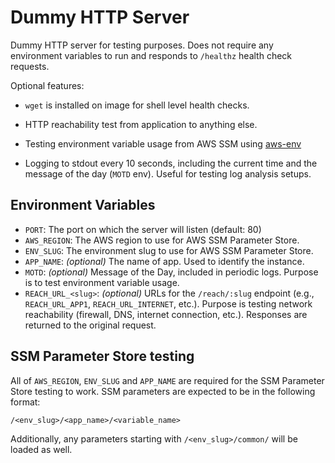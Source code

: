 # Dummy HTTP Server

Dummy HTTP server for testing purposes. Does not require any environment variables to run and responds to `/healthz` health check requests.

Optional features:

- `wget` is installed on image for shell level health checks.

- HTTP reachability test from application to anything else.

- Testing environment variable usage from AWS SSM using [aws-env](https://github.com/Droplr/aws-env)

- Logging to stdout every 10 seconds, including the current time and the message of the day (`MOTD` env). Useful for testing log analysis setups.

## Environment Variables

- `PORT`: The port on which the server will listen (default: 80)
- `AWS_REGION`: The AWS region to use for AWS SSM Parameter Store.
- `ENV_SLUG`: The environment slug to use for AWS SSM Parameter Store.
- `APP_NAME`: _(optional)_ The name of app. Used to identify the instance.
- `MOTD`: _(optional)_ Message of the Day, included in periodic logs. Purpose is to test environment variable usage.
- `REACH_URL_<slug>`: _(optional)_ URLs for the `/reach/:slug` endpoint (e.g., `REACH_URL_APP1`, `REACH_URL_INTERNET`, etc.). Purpose is testing network reachability (firewall, DNS, internet connection, etc.). Responses are returned to the original request.

## SSM Parameter Store testing

All of `AWS_REGION`, `ENV_SLUG` and `APP_NAME` are required for the SSM Parameter Store testing to work. SSM parameters are expected to be in the following format:

```
/<env_slug>/<app_name>/<variable_name>
```

Additionally, any parameters starting with `/<env_slug>/common/` will be loaded as well.
